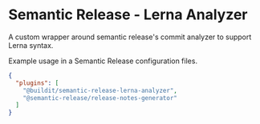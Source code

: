 # Semantic Release - Lerna Analyzer

A custom wrapper around semantic release's commit analyzer to support Lerna syntax.

Example usage in a Semantic Release configuration files.

```json
{
  "plugins": [
    "@buildit/semantic-release-lerna-analyzer",
    "@semantic-release/release-notes-generator"
  ]
}
```
